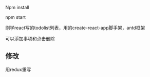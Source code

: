Npm install 

npm start

刚学react写的todolist列表，用的create-react-app脚手架，antd框架

可以添加事项和点击删除



## 修改
用redux重写




